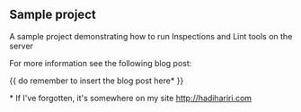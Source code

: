 ## Sample project

A sample project demonstrating how to run Inspections and Lint tools on the server 

For more information see the following blog post:


{{ do remember to insert the blog post here* }}





\* If I've forgotten, it's somewhere on my site http://hadihariri.com

